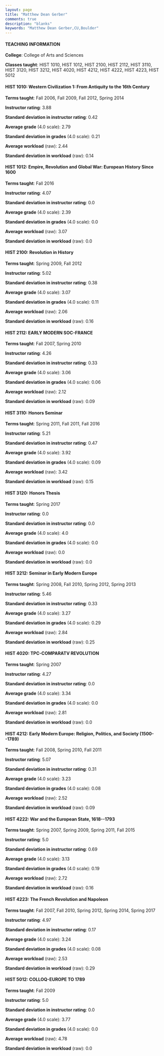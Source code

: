 ```yaml
---
layout: page
title: "Matthew Dean Gerber" 
comments: true
description: "blanks"
keywords: "Matthew Dean Gerber,CU,Boulder"
---
```

<head>
<script src="https://ajax.googleapis.com/ajax/libs/jquery/2.1.3/jquery.min.js"></script>
<script src="https://dl.dropboxusercontent.com/s/pc42nxpaw1ea4o9/highcharts.js?dl=0"></script>
<!-- <script src="../assets/js/highcharts.js"></script> -->
<style type="text/css">@font-face {
	font-family: "Bebas Neue";
	src: url(https://www.filehosting.org/file/details/544349/BebasNeue Regular.otf) format("opentype");
	}
	h1.Bebas { 
		font-family: "Bebas Neue", Verdana, Tahoma;
	}
</style>
</head>
	   
#### TEACHING INFORMATION

**College**: College of Arts and Sciences

**Classes taught**: HIST 1010, HIST 1012, HIST 2100, HIST 2112, HIST 3110, HIST 3120, HIST 3212, HIST 4020, HIST 4212, HIST 4222, HIST 4223, HIST 5012

#### HIST 1010: Western Civilization 1: From Antiquity to the 16th Century

**Terms taught**: Fall 2006, Fall 2009, Fall 2012, Spring 2014

**Instructor rating**: 3.88

**Standard deviation in instructor rating**: 0.42

**Average grade** (4.0 scale): 2.79

**Standard deviation in grades** (4.0 scale): 0.21

**Average workload** (raw): 2.44

**Standard deviation in workload** (raw): 0.14

#### HIST 1012: Empire, Revolution and Global War: European History Since 1600

**Terms taught**: Fall 2016

**Instructor rating**: 4.07

**Standard deviation in instructor rating**: 0.0

**Average grade** (4.0 scale): 2.39

**Standard deviation in grades** (4.0 scale): 0.0

**Average workload** (raw): 3.07

**Standard deviation in workload** (raw): 0.0

#### HIST 2100: Revolution in History

**Terms taught**: Spring 2009, Fall 2012

**Instructor rating**: 5.02

**Standard deviation in instructor rating**: 0.38

**Average grade** (4.0 scale): 3.07

**Standard deviation in grades** (4.0 scale): 0.11

**Average workload** (raw): 2.06

**Standard deviation in workload** (raw): 0.16

#### HIST 2112: EARLY MODERN SOC-FRANCE

**Terms taught**: Fall 2007, Spring 2010

**Instructor rating**: 4.26

**Standard deviation in instructor rating**: 0.33

**Average grade** (4.0 scale): 3.06

**Standard deviation in grades** (4.0 scale): 0.06

**Average workload** (raw): 2.12

**Standard deviation in workload** (raw): 0.09

#### HIST 3110: Honors Seminar

**Terms taught**: Spring 2011, Fall 2011, Fall 2016

**Instructor rating**: 5.21

**Standard deviation in instructor rating**: 0.47

**Average grade** (4.0 scale): 3.92

**Standard deviation in grades** (4.0 scale): 0.09

**Average workload** (raw): 3.42

**Standard deviation in workload** (raw): 0.15

#### HIST 3120: Honors Thesis

**Terms taught**: Spring 2017

**Instructor rating**: 0.0

**Standard deviation in instructor rating**: 0.0

**Average grade** (4.0 scale): 4.0

**Standard deviation in grades** (4.0 scale): 0.0

**Average workload** (raw): 0.0

**Standard deviation in workload** (raw): 0.0

#### HIST 3212: Seminar in Early Modern Europe

**Terms taught**: Spring 2008, Fall 2010, Spring 2012, Spring 2013

**Instructor rating**: 5.46

**Standard deviation in instructor rating**: 0.33

**Average grade** (4.0 scale): 3.27

**Standard deviation in grades** (4.0 scale): 0.29

**Average workload** (raw): 2.84

**Standard deviation in workload** (raw): 0.25

#### HIST 4020: TPC-COMPARATV REVOLUTION

**Terms taught**: Spring 2007

**Instructor rating**: 4.27

**Standard deviation in instructor rating**: 0.0

**Average grade** (4.0 scale): 3.34

**Standard deviation in grades** (4.0 scale): 0.0

**Average workload** (raw): 2.81

**Standard deviation in workload** (raw): 0.0

#### HIST 4212: Early Modern Europe: Religion, Politics,  and Society (1500--1789)

**Terms taught**: Fall 2008, Spring 2010, Fall 2011

**Instructor rating**: 5.07

**Standard deviation in instructor rating**: 0.31

**Average grade** (4.0 scale): 3.23

**Standard deviation in grades** (4.0 scale): 0.08

**Average workload** (raw): 2.52

**Standard deviation in workload** (raw): 0.09

#### HIST 4222: War and the European State, 1618--1793

**Terms taught**: Spring 2007, Spring 2009, Spring 2011, Fall 2015

**Instructor rating**: 5.0

**Standard deviation in instructor rating**: 0.69

**Average grade** (4.0 scale): 3.13

**Standard deviation in grades** (4.0 scale): 0.19

**Average workload** (raw): 2.72

**Standard deviation in workload** (raw): 0.16

#### HIST 4223: The French Revolution and Napoleon

**Terms taught**: Fall 2007, Fall 2010, Spring 2012, Spring 2014, Spring 2017

**Instructor rating**: 4.97

**Standard deviation in instructor rating**: 0.17

**Average grade** (4.0 scale): 3.24

**Standard deviation in grades** (4.0 scale): 0.08

**Average workload** (raw): 2.53

**Standard deviation in workload** (raw): 0.29

#### HIST 5012: COLLOQ-EUROPE TO 1789

**Terms taught**: Fall 2009

**Instructor rating**: 5.0

**Standard deviation in instructor rating**: 0.0

**Average grade** (4.0 scale): 3.77

**Standard deviation in grades** (4.0 scale): 0.0

**Average workload** (raw): 4.78

**Standard deviation in workload** (raw): 0.0

